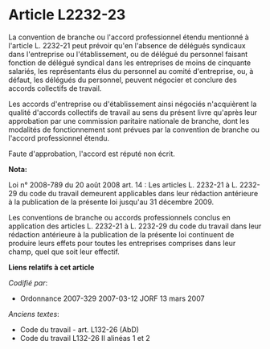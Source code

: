 # Article L2232-23

La convention de branche ou l'accord professionnel étendu mentionné à l'article L. 2232-21 peut prévoir qu'en l'absence de
délégués syndicaux dans l'entreprise ou l'établissement, ou de délégué du personnel faisant fonction de délégué syndical dans
les entreprises de moins de cinquante salariés, les représentants élus du personnel au comité d'entreprise, ou, à défaut, les
délégués du personnel, peuvent négocier et conclure des accords collectifs de travail.

Les accords d'entreprise ou d'établissement ainsi négociés n'acquièrent la qualité d'accords collectifs de travail au sens du
présent livre qu'après leur approbation par une commission paritaire nationale de branche, dont les modalités de
fonctionnement sont prévues par la convention de branche ou l'accord professionnel étendu.

Faute d'approbation, l'accord est réputé non écrit.

**Nota:**

Loi n° 2008-789 du 20 août 2008 art. 14 :  Les articles L. 2232-21 à L. 2232-29 du code du travail demeurent applicables dans
leur rédaction antérieure à la publication de la présente loi jusqu'au 31 décembre 2009.

Les conventions de branche ou accords professionnels conclus en application des articles L. 2232-21 à L. 2232-29 du code du
travail dans leur rédaction antérieure à la publication de la présente loi continuent de produire leurs effets pour toutes
les entreprises comprises dans leur champ, quel que soit leur effectif.

**Liens relatifs à cet article**

_Codifié par_:

  - Ordonnance 2007-329 2007-03-12 JORF 13 mars 2007

_Anciens textes_:

  - Code du travail - art. L132-26 (AbD)
  - Code du travail L132-26 II alinéas 1 et 2
